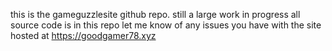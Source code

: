 this is the gameguzzlesite github repo.
still a large work in progress
all source code is in this repo
let me know of any issues you have with the site
hosted at https://goodgamer78.xyz
